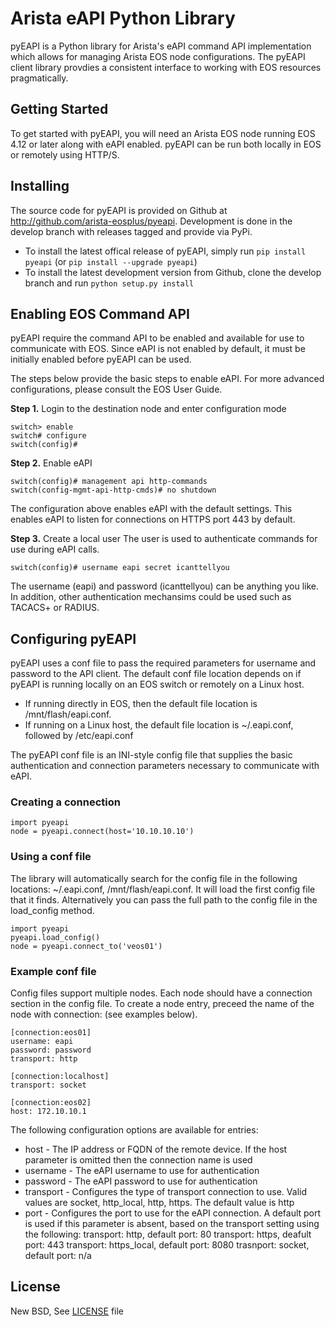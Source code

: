 # Arista eAPI Python Library

pyEAPI is a Python library for Arista's eAPI command API implementation which allows for managing Arista EOS node configurations.  The pyEAPI client library provdies a consistent interface to working with EOS resources pragmatically.

## Getting Started

To get started with pyEAPI, you will need an Arista EOS node running EOS 4.12 or later along with eAPI enabled.  pyEAPI can be run both locally in EOS or remotely using HTTP/S.

## Installing

The source code for pyEAPI is provided on Github at http://github.com/arista-eosplus/pyeapi.   Development is done in the develop branch with releases tagged and provide via PyPi.

* To install the latest offical release of pyEAPI, simply run ``pip install pyeapi`` (or ``pip install --upgrade pyeapi``)
* To install the latest development version from Github, clone the develop branch and run ``python setup.py install``

## Enabling EOS Command API

pyEAPI require the command API to be enabled and available for use to communicate with EOS.  Since eAPI is not enabled by default, it must be initially enabled before pyEAPI can be used.


The steps below provide the basic steps to enable eAPI.  For more advanced configurations, please consult the EOS User Guide.

__Step 1.__ Login to the destination node and enter configuration mode

```
switch> enable
switch# configure
switch(config)#
```

__Step 2.__ Enable eAPI

```
switch(config)# management api http-commands
switch(config-mgmt-api-http-cmds)# no shutdown
```
The configuration above enables eAPI with the default settings.  This enables eAPI to listen for connections on HTTPS port 443 by default.

__Step 3.__ Create a local user
The user is used to authenticate commands for use during eAPI calls. 

```
switch(config)# username eapi secret icanttellyou
```

The username (eapi) and password (icanttellyou) can be anything you like.  In addition, other authentication mechansims could be used such as TACACS+ or RADIUS.

## Configuring pyEAPI

pyEAPI uses a conf file to pass the required parameters for username and password to the API client.  The default conf file location depends on if pyEAPI is running locally on an EOS switch or remotely on a Linux host.

* If running directly in EOS, then the default file location is /mnt/flash/eapi.conf.
* If running on a Linux host, the default file location is ~/.eapi.conf,
  followed by /etc/eapi.conf

The pyEAPI conf file is an INI-style config file that supplies the basic authentication and connection parameters necessary to communicate with eAPI.

### Creating a connection

```
import pyeapi
node = pyeapi.connect(host='10.10.10.10')
```

### Using a conf file
The library will automatically search for the config file in the following
locations: ~/.eapi.conf, /mnt/flash/eapi.conf.  It will load the first 
config file that it finds.   Alternatively you can pass the full path to the 
config file in the load_config method.

```
import pyeapi
pyeapi.load_config()
node = pyeapi.connect_to('veos01')
```

### Example conf file
Config files support multiple nodes.  Each node should have a connection
section in the config file.  To create a node entry, preceed the name of the 
node with connection: (see examples below).  

```
[connection:eos01]
username: eapi
password: password
transport: http

[connection:localhost]
transport: socket

[connection:eos02]
host: 172.10.10.1
```

The following configuration options are available for entries:

* host - The IP address or FQDN of the remote device.  If the host parameter
    is omitted then the connection name is used
* username - The eAPI username to use for authentication
* password - The eAPI password to use for authentication
* transport - Configures the type of transport connection to use.  Valid
    values are socket, http_local, http, https.  The default value is http
* port - Configures the port to use for the eAPI connection.  A default port
    is used if this parameter is absent, based on the transport setting using
    the following:
        transport: http, default port: 80
        transport: https, deafult port: 443
        transport: https_local, default port: 8080
        trasnport: socket, default port: n/a

## License
New BSD, See [LICENSE](LICENSE) file
